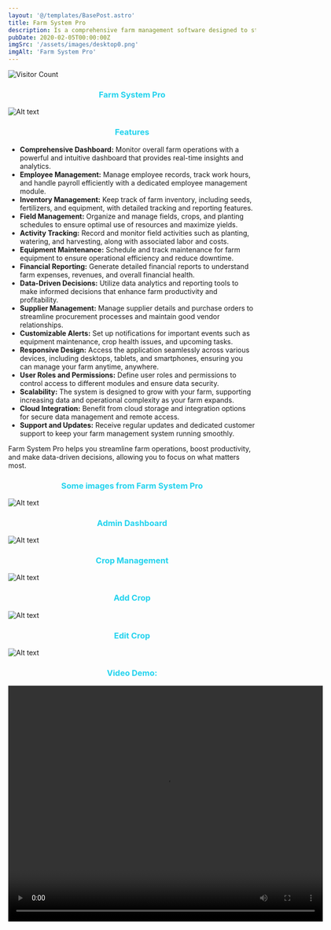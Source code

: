 ```yaml
---
layout: '@/templates/BasePost.astro'
title: Farm System Pro
description: Is a comprehensive farm management software designed to streamline agricultural operations and maximize productivity. 
pubDate: 2020-02-05T00:00:00Z
imgSrc: '/assets/images/desktop0.png'
imgAlt: 'Farm System Pro'
---
```

![Visitor Count](https://visitor-badge.laobi.icu/badge?page_id=davidtrovisco.farmsystempro)

<h3 style="color: rgb(34, 211, 238); text-align: center;">Farm System Pro</h3>
<img title="a title" alt="Alt text" src="/assets/images/taskly.png">

<body>
    <h3 style="color: rgb(34, 211, 238); text-align: center;">Features</h3>
    <ul>
        <li><strong>Comprehensive Dashboard:</strong> Monitor overall farm operations with a powerful and intuitive dashboard that provides real-time insights and analytics.</li>
        <li><strong>Employee Management:</strong> Manage employee records, track work hours, and handle payroll efficiently with a dedicated employee management module.</li>
        <li><strong>Inventory Management:</strong> Keep track of farm inventory, including seeds, fertilizers, and equipment, with detailed tracking and reporting features.</li>
        <li><strong>Field Management:</strong> Organize and manage fields, crops, and planting schedules to ensure optimal use of resources and maximize yields.</li>
        <li><strong>Activity Tracking:</strong> Record and monitor field activities such as planting, watering, and harvesting, along with associated labor and costs.</li>
        <li><strong>Equipment Maintenance:</strong> Schedule and track maintenance for farm equipment to ensure operational efficiency and reduce downtime.</li>
        <li><strong>Financial Reporting:</strong> Generate detailed financial reports to understand farm expenses, revenues, and overall financial health.</li>
        <li><strong>Data-Driven Decisions:</strong> Utilize data analytics and reporting tools to make informed decisions that enhance farm productivity and profitability.</li>
        <li><strong>Supplier Management:</strong> Manage supplier details and purchase orders to streamline procurement processes and maintain good vendor relationships.</li>
        <li><strong>Customizable Alerts:</strong> Set up notifications for important events such as equipment maintenance, crop health issues, and upcoming tasks.</li>
        <li><strong>Responsive Design:</strong> Access the application seamlessly across various devices, including desktops, tablets, and smartphones, ensuring you can manage your farm anytime, anywhere.</li>
        <li><strong>User Roles and Permissions:</strong> Define user roles and permissions to control access to different modules and ensure data security.</li>
        <li><strong>Scalability:</strong> The system is designed to grow with your farm, supporting increasing data and operational complexity as your farm expands.</li>
        <li><strong>Cloud Integration:</strong> Benefit from cloud storage and integration options for secure data management and remote access.</li>
        <li><strong>Support and Updates:</strong> Receive regular updates and dedicated customer support to keep your farm management system running smoothly.</li>
    </ul>
    <p>Farm System Pro helps you streamline farm operations, boost productivity, and make data-driven decisions, allowing you to focus on what matters most.</p>
</body>
<h3 style="color: rgb(34, 211, 238); text-align: center;">Some images from Farm System Pro</h3>
<img title="a title" alt="Alt text" src="/assets/images/desktop0.png">
<h3 style="color: rgb(34, 211, 238); text-align: center;">Admin Dashboard</h3>
<img title="a title" alt="Alt text" src="/assets/images/desktop0.png">
<h3 style="color: rgb(34, 211, 238); text-align: center;">Crop Management</h3>
<img title="a title" alt="Alt text" src="/assets/images/CropManagement.png">
<h3 style="color: rgb(34, 211, 238); text-align: center;">Add Crop</h3>
<img title="a title" alt="Alt text" src="/assets/images/AddCrop.png">
<h3 style="color: rgb(34, 211, 238); text-align: center;">Edit Crop</h3>
<img title="a title" alt="Alt text" src="/assets/images/EditCrop.png">





<h3 style="color: rgb(34, 211, 238); text-align: center;">Video Demo:</h3>
<video width="640" height="480" controls>
  <source src="/assets/images/FarmSystemPro.mp4" type="video/mp4">
</video>
